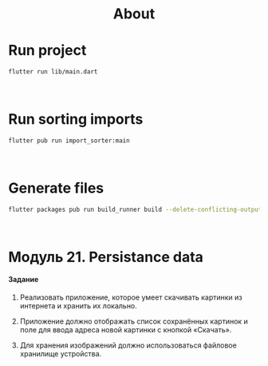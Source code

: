 <h1 align="center">About</h1>

# Run project
```sh
flutter run lib/main.dart
```

<br />

# Run sorting imports
```sh
flutter pub run import_sorter:main
```

<br />

# Generate files
```sh
flutter packages pub run build_runner build --delete-conflicting-outputs
```

<br />

# Модуль 21. Persistance data

#### Задание
1. Реализовать приложение, которое умеет скачивать картинки из интернета и хранить их локально.

2. Приложение должно отображать список сохранённых картинок и поле для ввода адреса новой картинки с кнопкой «Скачать».

3. Для хранения изображений должно использоваться файловое хранилище устройства.
